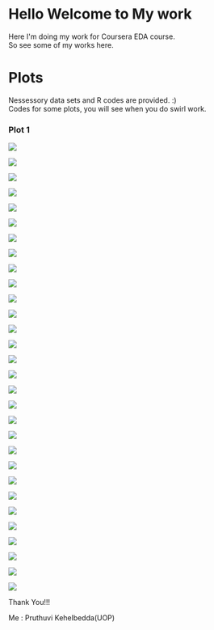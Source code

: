 # Hello Welcome to My work

Here I'm doing my work for Coursera EDA course.   
So see some of my works here.

# Plots
Nessessory data sets and R codes are provided. :)   
Codes for some plots, you will see when you do swirl work.

### Plot 1

![](Figures/LondonBikedays.png)     

![](Figures/col1.png)    

![](Figures/col2.png)    

![](Figures/col3.png)    

![](Figures/col4.png)   

![](Figures/den1.png)

![](Figures/lp1.png)  

![](Figures/lp2.png)    

![](Figures/lp3.png) 

![](Figures/ggp1.png)   

![](Figures/ggp2.png)   

![](Figures/ggp3.png)   

![](Figures/ggp4.png)    

![](Figures/ggp5.png)   

![](Figures/ggp6.png)   

![](Figures/ggp7.png)    

![](Figures/ggp8.png)    

![](Figures/ggp9.png)   

![](Figures/ggp10.png)   

![](Figures/ggp11.png)   

![](Figures/ggp12.png)    

![](Figures/ggp13.png)    

![](Figures/ggp14.png)   

![](Figures/qp1.png)   

![](Figures/qp2.png)    

![](Figures/qp3.png)    

![](Figures/qp4.png)    

![](Figures/qp5.png)    

![](Figures/qp6.png)   

![](Figures/qp7.png)



Thank You!!!  

Me : Pruthuvi Kehelbedda(UOP)